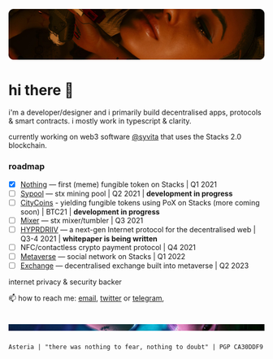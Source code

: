 ![Alt text](headerupdated.png "a title")

# hi there 👋

i'm a developer/designer and i primarily build decentralised apps, protocols & smart contracts. i mostly work in typescript & clarity.

currently working on web3 software [@syvita](https://github.com/syvita) that uses the Stacks 2.0 blockchain.

### roadmap

- [x] [Nothing](https://github.com/syvita/nothing) — first (meme) fungible token on Stacks | Q1 2021
- [ ] [Sypool](https://github.com/syvita/sypool) — stx mining pool | Q2 2021 |  **development in progress**
- [ ] [CityCoins](https://github.com/citycoins) - yielding fungible tokens using PoX on Stacks (more coming soon) | BTC21 |  **development in progress**
- [ ] [Mixer](https://github.com/syvita/mixer) — stx mixer/tumbler | Q3 2021
- [ ] [HYPRDRIIV](https://github.com/hyprdriiv) — a next-gen Internet protocol for the decentralised web | Q3-4 2021 |  **whitepaper is being written**
- [ ] NFC/contactless crypto payment protocol | Q4 2021
- [ ] [Metaverse](https://github.com/syvita/node) — social network on Stacks | Q1 2022
- [ ] [Exchange](https://github.com/syvita/exchange) — decentralised exchange built into metaverse | Q2 2023

internet privacy & security backer

📫 how to reach me: [email](mailto:pxydn@protonmail.com), [twitter](https://twitter.com/pxydn) or [telegram](https://t.me/pxydn), 

![Alt text](footer.png "a title")
---
`Asteria | "there was nothing to fear, nothing to doubt" | PGP CA30DDF9` 
